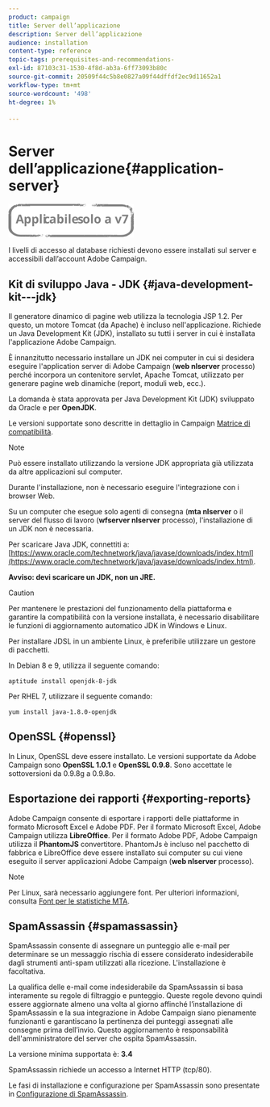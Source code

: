 ```yaml
---
product: campaign
title: Server dell’applicazione
description: Server dell’applicazione
audience: installation
content-type: reference
topic-tags: prerequisites-and-recommendations-
exl-id: 87103c31-1530-4f8d-ab3a-6ff73093b80c
source-git-commit: 20509f44c5b8e0827a09f44dffdf2ec9d11652a1
workflow-type: tm+mt
source-wordcount: '498'
ht-degree: 1%

---
```


# Server dell’applicazione{#application-server}

![](../../assets/v7-only.svg)

I livelli di accesso al database richiesti devono essere installati sul server e accessibili dall’account Adobe Campaign.

## Kit di sviluppo Java - JDK {#java-development-kit---jdk}

Il generatore dinamico di pagine web utilizza la tecnologia JSP 1.2. Per questo, un motore Tomcat (da Apache) è incluso nell&#39;applicazione. Richiede un Java Development Kit (JDK), installato su tutti i server in cui è installata l&#39;applicazione Adobe Campaign.

È innanzitutto necessario installare un JDK nei computer in cui si desidera eseguire l&#39;application server di Adobe Campaign (**web nlserver** processo) perché incorpora un contenitore servlet, Apache Tomcat, utilizzato per generare pagine web dinamiche (report, moduli web, ecc.).

La domanda è stata approvata per Java Development Kit (JDK) sviluppato da Oracle e per **OpenJDK**.

Le versioni supportate sono descritte in dettaglio in Campaign [Matrice di compatibilità](../../rn/using/compatibility-matrix.md).

>[!NOTE]
>
>Può essere installato utilizzando la versione JDK appropriata già utilizzata da altre applicazioni sul computer.
>  
>Durante l&#39;installazione, non è necessario eseguire l&#39;integrazione con i browser Web.
>
>Su un computer che esegue solo agenti di consegna (**mta nlserver** o il server del flusso di lavoro (**wfserver nlserver** processo), l&#39;installazione di un JDK non è necessaria.

Per scaricare Java JDK, connettiti a: [https://www.oracle.com/technetwork/java/javase/downloads/index.html](https://www.oracle.com/technetwork/java/javase/downloads/index.html).

**Avviso: devi scaricare un JDK, non un JRE.**

>[!CAUTION]
>
>Per mantenere le prestazioni del funzionamento della piattaforma e garantire la compatibilità con la versione installata, è necessario disabilitare le funzioni di aggiornamento automatico JDK in Windows e Linux.

Per installare JDSL in un ambiente Linux, è preferibile utilizzare un gestore di pacchetti.

In Debian 8 e 9, utilizza il seguente comando:

```
aptitude install openjdk-8-jdk
```

Per RHEL 7, utilizzare il seguente comando:

```
yum install java-1.8.0-openjdk
```

## OpenSSL {#openssl}

In Linux, OpenSSL deve essere installato. Le versioni supportate da Adobe Campaign sono **OpenSSL 1.0.1** e **OpenSSL 0.9.8**. Sono accettate le sottoversioni da 0.9.8g a 0.9.8o.

## Esportazione dei rapporti {#exporting-reports}

Adobe Campaign consente di esportare i rapporti delle piattaforme in formato Microsoft Excel e Adobe PDF. Per il formato Microsoft Excel, Adobe Campaign utilizza **LibreOffice**. Per il formato Adobe PDF, Adobe Campaign utilizza il **PhantomJS** convertitore. PhantomJs è incluso nel pacchetto di fabbrica e LibreOffice deve essere installato sui computer su cui viene eseguito il server applicazioni Adobe Campaign (**web nlserver** processo).

>[!NOTE]
>
>Per Linux, sarà necessario aggiungere font. Per ulteriori informazioni, consulta [Font per le statistiche MTA](../../installation/using/prerequisites-of-campaign-installation-in-linux.md#fonts-for-mta-statistics).

## SpamAssassin {#spamassassin}

SpamAssassin consente di assegnare un punteggio alle e-mail per determinare se un messaggio rischia di essere considerato indesiderabile dagli strumenti anti-spam utilizzati alla ricezione. L&#39;installazione è facoltativa.

La qualifica delle e-mail come indesiderabile da SpamAssassin si basa interamente su regole di filtraggio e punteggio. Queste regole devono quindi essere aggiornate almeno una volta al giorno affinché l’installazione di SpamAssassin e la sua integrazione in Adobe Campaign siano pienamente funzionanti e garantiscano la pertinenza dei punteggi assegnati alle consegne prima dell’invio. Questo aggiornamento è responsabilità dell&#39;amministratore del server che ospita SpamAssassin.

La versione minima supportata è: **3.4**

SpamAssassin richiede un accesso a Internet HTTP (tcp/80).

Le fasi di installazione e configurazione per SpamAssassin sono presentate in [Configurazione di SpamAssassin](../../installation/using/configuring-spamassassin.md).
